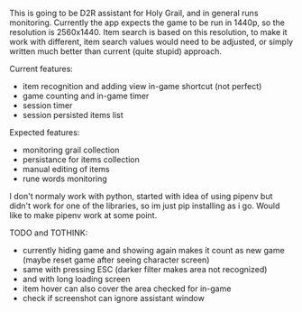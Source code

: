 This is going to be D2R assistant for Holy Grail, and in general runs monitoring.
Currently the app expects the game to be run in 1440p, so the resolution is 2560x1440.
Item search is based on this resolution, to make it work with different, item search values would need to be adjusted, or simply written much better than current (quite stupid) approach.

Current features:
- item recognition and adding view in-game shortcut (not perfect)
- game counting and in-game timer
- session timer
- session persisted items list

Expected features:
- monitoring grail collection
- persistance for items collection
- manual editing of items
- rune words monitoring

I don't normaly work with python, started with idea of using pipenv but didn't work for one of the libraries, so im just pip installing as i go.
Would like to make pipenv work at some point.

TODO and TOTHINK:
- currently hiding game and showing again makes it count as new game (maybe reset game after seeing character screen)
- same with pressing ESC (darker filter makes area not recognized)
- and with long loading screen
- item hover can also cover the area checked for in-game
- check if screenshot can ignore assistant window